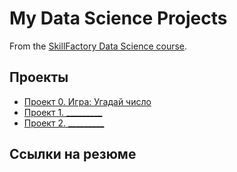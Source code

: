 # My Data Science Projects

From the [SkillFactory Data Science course](https://skillfactory.ru/data-scientist).

## Проекты

* [Проект 0. Игра: Угадай число](https://github.com/SergeyObukhov/sf_data_science/tree/main/projekt_0)
* [Проект 1. _________](____)
* [Проект 2. _________](____)
## Ссылки на резюме